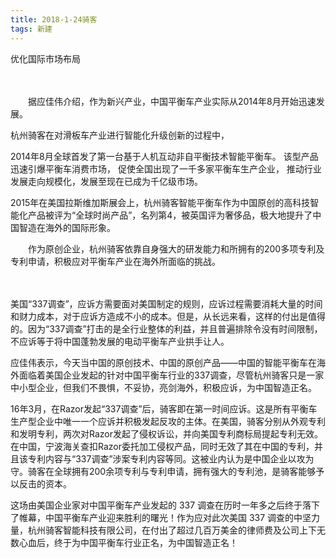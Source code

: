 ```yaml
---
title: 2018-1-24骑客
tags: 新建
---
```



优化国际市场布局

　

　　据应佳伟介绍，作为新兴产业，中国平衡车产业实际从2014年8月开始迅速发展。
  
  杭州骑客在对滑板车产业进行智能化升级创新的过程中，
  
  
  2014年8月全球首发了第一台基于人机互动非自平衡技术智能平衡车。
  该型产品迅速引爆平衡车消费市场，
  促使全国出现了一千多家平衡车生产企业，
  推动行业发展走向规模化，发展至现在已成为千亿级市场。
  
  
  
  2015年在美国拉斯维加斯展会上，杭州骑客智能平衡车作为中国原创的高科技智能化产品被评为“全球时尚产品”，名列第4，被英国评为奢侈品，极大地提升了中国智造在海外的国际形象。




　　作为原创企业，杭州骑客依靠自身强大的研发能力和所拥有的200多项专利及专利申请，积极应对平衡车产业在海外所面临的挑战。
  
　

美国“337调查”，应诉方需要面对美国制定的规则，应诉过程需要消耗大量的时间和财力成本，对于应诉方造成不小的成本。但是，从长远来看，这样的付出是值得的。因为“337调查”打击的是全行业整体的利益，并且普遍排除令没有时间限制，不应诉等于将中国蓬勃发展的电动平衡车产业拱手让人。

应佳伟表示，今天当中国的原创技术、中国的原创产品——中国的智能平衡车在海外面临着美国企业发起的针对中国平衡车行业的337调查，尽管杭州骑客只是一家中小型企业，但我们不畏惧，不妥协，亮剑海外，积极应诉，为中国智造正名。

16年3月，在Razor发起“337调查”后，骑客即在第一时间应诉。这是所有平衡车生产型企业中唯一一个应诉并积极发起反攻的主体。在美国，骑客分别从外观专利和发明专利，两次对Razor发起了侵权诉讼，并向美国专利商标局提起专利无效。在中国，宁波海关查扣Razor委托加工侵权产品，同时无效了其在中国的专利，并且该专利内容与“337调查”涉案专利内容等同。这被业内认为是中国企业以攻为守。骑客在全球拥有200余项专利与专利申请，拥有强大的专利池，是骑客能够予以反击的资本。

这场由美国企业家对中国平衡车产业发起的 337 调查在历时一年多之后终于落下了帷幕，中国平衡车产业迎来胜利的曙光！作为应对此次美国 337 调查的中坚力量，杭州骑客智能科技有限公司，在付出了超过几百万美金的律师费及公司上下无数心血后，终于为中国平衡车行业正名，为中国智造正名！